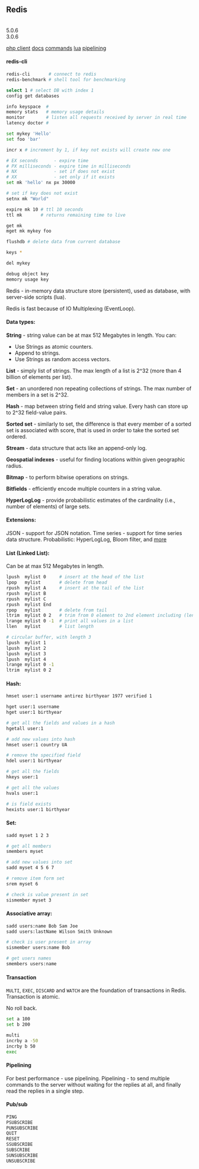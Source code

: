 Redis
-
<br>5.0.6
<br>3.0.6

[php client](https://github.com/phpredis/phpredis)
[docs](https://redis.io/documentation)
[commands](https://redis.io/docs/latest/commands)
[lua](https://redis.io/commands/eval)
[pipelining](https://redis.io/topics/pipelining)

#### redis-cli

````sh
redis-cli       # connect to redis
redis-benchmark # shell tool for benchmarking
````

````sh
select 1 # select DB with index 1
config get databases

info keyspace  #
memory stats   # memory usage details
monitor        # listen all requests received by server in real time
latency doctor #

set mykey 'Hello'
set foo 'bar'

incr x # increment by 1, if key not exists will create new one

# EX seconds      - expire time
# PX milliseconds - expire time in milliseconds
# NX              - set if does not exist
# XX              - set only if it exists
set mk 'hello' nx px 30000

# set if key does not exist
setnx mk "World"

expire mk 10 # ttl 10 seconds
ttl mk       # returns remaining time to live

get mk
mget mk mykey foo

flushdb # delete data from current database

keys *

del mykey

debug object key
memory usage key
````

Redis - in-memory data structure store (persistent), used as database,
with server-side scripts (lua).

Redis is fast because of IO Multiplexing (EventLoop).

#### Data types:

**String** - string value can be at max 512 Megabytes in length.
You can:
* Use Strings as atomic counters.
* Append to strings.
* Use Strings as random access vectors.

**List** - simply list of strings.
The max length of a list is 2^32 (more than 4 billion of elements per list).

**Set** - an unordered non repeating collections of strings.
The max number of members in a set is 2^32.

**Hash** - map between string field and string value.
Every hash can store up to 2^32 field-value pairs.

**Sorted set** - similarly to set,
the difference is that every member of a sorted set is associated with score,
that is used in order to take the sorted set ordered.

**Stream** - data structure that acts like an append-only log.

**Geospatial indexes** - useful for finding locations within given geographic radius.

**Bitmap** - to perform bitwise operations on strings.

**Bitfields** - efficiently encode multiple counters in a string value.

**HyperLogLog** - provide probabilistic estimates of the cardinality
(i.e., number of elements) of large sets.

#### Extensions:

JSON - support for JSON notation.
Time series - support for time series data structure.
Probabilistic: HyperLogLog, Bloom filter, and [more](https://redis.io/docs/latest/develop/data-types/probabilistic)

#### List (Linked List):

Can be at max 512 Megabytes in length.

````sh
lpush  mylist 0     # insert at the head of the list
lpop   mylist       # delete from head
rpush  mylist A     # insert at the tail of the list
rpush  mylist B
rpush  mylist C
rpush  mylist End
rpop   mylist       # delete from tail
ltrim  mylist 0 2   # trim from 0 element to 2nd element including (length will be 3)
lrange mylist 0 -1  # print all values in a list
llen   mylist       # list length

# circular buffer, with length 3
lpush  mylist 1
lpush  mylist 2
lpush  mylist 3
lpush  mylist 4
lrange mylist 0 -1
ltrim  mylist 0 2
````

#### Hash:

````sh
hmset user:1 username antirez birthyear 1977 verified 1

hget user:1 username
hget user:1 birthyear

# get all the fields and values in a hash
hgetall user:1

# add new values into hash
hmset user:1 country UA

# remove the specified field
hdel user:1 birthyear

# get all the fields
hkeys user:1

# get all the values
hvals user:1

# is field exists
hexists user:1 birthyear
````

#### Set:

````sh
sadd myset 1 2 3

# get all members
smembers myset

# add new values into set
sadd myset 4 5 6 7

# remove item form set
srem myset 6

# check is value present in set
sismember myset 3
````

#### Associative array:

````sh
sadd users:name Bob Sam Joe
sadd users:lastName Wilson Smith Unknown

# check is user present in array
sismember users:name Bob

# get users names
smembers users:name
````

#### Transaction

`MULTI`, `EXEC`, `DISCARD` and `WATCH` are the foundation of transactions in Redis.
Transaction is atomic.

No roll back.

````sh
set a 100
set b 200

multi
incrby a -50
incrby b 50
exec
````

#### Pipelining

For best performance - use pipelining.
Pipelining - to send multiple commands to the server without waiting for the replies at all,
and finally read the replies in a single step.

#### Pub/sub

````sh
PING
PSUBSCRIBE
PUNSUBSCRIBE
QUIT
RESET
SSUBSCRIBE
SUBSCRIBE
SUNSUBSCRIBE
UNSUBSCRIBE
````
